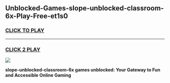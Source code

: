 
## Unblocked-Games-slope-unblocked-classroom-6x-Play-Free-et1s0
<h3>
<a href="https://premium76.site?title=slope-unblocked-classroom-6x&ref=20M">CLICK TO PLAY</a></h3>
<hr>

<h3>
<a href="https://premium76.site?title=slope-unblocked-classroom-6x&ref=20M">CLICK 2 PLAY</a>
  
</h3>

<a href="https://premium76.site?title=slope-unblocked-classroom-6x&ref=19M"><img src="https://clearcache.store/games.png"></a>


**slope-unblocked-classroom-6x games unblocked: Your Gateway to Fun and Accessible Online Gaming**
